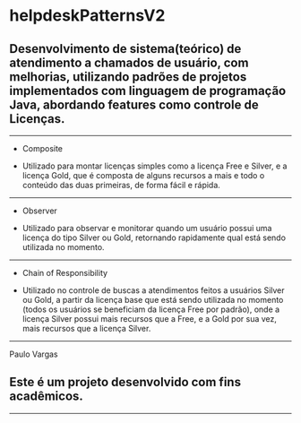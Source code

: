 # helpdeskPatternsV2
## Desenvolvimento de sistema(teórico) de atendimento a chamados de usuário, com melhorias, utilizando padrões de projetos implementados com linguagem de programação Java, abordando features como controle de Licenças.

---

* Composite
- Utilizado para montar licenças simples como a licença Free e Silver, e a licença Gold, que é composta de alguns recursos a mais e todo o conteúdo das duas primeiras, de forma fácil e rápida.
---

* Observer
- Utilizado para observar e monitorar quando um usuário possui uma licença do tipo Silver ou Gold, retornando rapidamente qual está sendo utilizada no momento.
---

* Chain of Responsibility
- Utilizado no controle de buscas a atendimentos feitos a usuários Silver ou Gold, a partir da licença base que está sendo utilizada no momento (todos os usuários se beneficiam da licença Free por padrão), onde a licença Silver possui mais recursos que a Free, e a Gold por sua vez, mais recursos que a licença Silver.
---
Paulo Vargas
## Este é um projeto desenvolvido com fins acadêmicos.
---